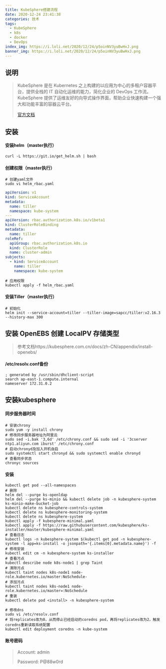 ```yaml
---
title: KubeSphere搭建流程
date: 2020-12-24 23:41:38
categories: 技术
tags: 
  - KubeSphere
  - k8s
  - docker
  - DevOps
index_img: https://i.loli.net/2020/12/24/p5oinNV3yuBwHxJ.png
banner_img: https://i.loli.net/2020/12/24/p5oinNV3yuBwHxJ.png
---
```



## 说明

> KubeSphere 是在 Kubernetes 之上构建的以应用为中心的多租户容器平台，提供全栈的 IT 自动化运维的能力，简化企业的 DevOps 工作流。KubeSphere 提供了运维友好的向导式操作界面，帮助企业快速构建一个强大和功能丰富的容器云平台。
> 
> [官方文档](https://kubesphere.io/zh/)

## 安装

#### 安装helm（master执行）

```shell
curl -L https://git.io/get_helm.sh | bash
```

#### 创建权限（master执行）

```shell
# 创建yaml文件
sudo vi helm_rbac.yaml
```

```yaml
apiVersion: v1
kind: ServiceAccount
metadata:
  name: tiller
  namespace: kube-system
---
apiVersion: rbac.authorization.k8s.io/v1beta1
kind: ClusterRoleBinding
metadata:
  name: tiller
roleRef:
  apiGroup: rbac.authorization.k8s.io
  kind: ClusterRole
  name: cluster-admin
subjects:
  - kind: ServiceAccount
    name: tiller
    namespace: kube-system
```

```shell
# 应用权限
kubectl apply -f helm_rbac.yaml
```

#### 安装Tiller（master执行）

```shell
# 初始化
helm init --service-account=tiller --tiller-image=sapcc/tiller:v2.16.3 --history-max 300
```



## 安装 OpenEBS 创建 LocalPV 存储类型

> ​	参考文档https://kubesphere.com.cn/docs/zh-CN/appendix/install-openebs/

#### /etc/resolv.conf备份

```
; generated by /usr/sbin/dhclient-script
search ap-east-1.compute.internal
nameserver 172.31.0.2
```



## 安装kubesphere

#### 同步服务器时间

```shell
# 安装chrony
sudo yum -y install chrony
# 修改同步服务器地址为阿里云
sudo sed -i.bak '3,6d' /etc/chrony.conf && sudo sed -i '3cserver ntp1.aliyun.com iburst' /etc/chrony.conf
# 启动chronyd及加入开机自启
sudo systemctl start chronyd && sudo systemctl enable chronyd
# 查看同步状态
chronyc sources
```

#### 安装

```shell
kubectl get pod --all-namespaces
# 删除
helm del --purge ks-openldap
helm del --purge ks-minio && kubectl delete job -n kubesphere-system ks-minio-make-bucket-job
kubectl delete ns kubesphere-controls-system
kubectl delete ns kubesphere-monitoring-system
kubectl delete ns kubesphere-system
kubectl apply -f kubesphere-minimal.yaml
kubectl apply -f https://raw.githubusercontent.com/kubesphere/ks-installer/master/kubesphere-minimal.yaml
# 查看日志
kubectl logs -n kubesphere-system $(kubectl get pod -n kubesphere-system -l app=ks-install -o jsonpath='{.items[0].metadata.name}') -f
# 修改安装
kubectl edit cm -n kubesphere-system ks-installer
# 查看污点
kubectl describe node k8s-node1 | grep Taint
# 清除污点
kubectl taint nodes k8s-node1 node-role.kubernetes.io/master:NoSchedule-
# 添加污点
kubectl taint nodes k8s-node1 node-role.kubernetes.io/master=:NoSchedule
# 重装
kubectl delete pod <install> -n kubesphere-system
```

```shell
# 修改dns
sudo vi /etc/resolv.conf
# 将replicates改为0，从而停止已经启动的coredns pod，再将replicates改为2，触发coredns重新读取系统配置
kubectl edit deployment coredns -n kube-system
```

#### 账号密码

> Account: admin                                                                                                                                                                            
>
> Password: P@88w0rd
